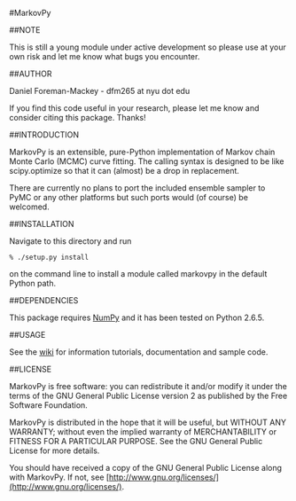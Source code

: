 #MarkovPy

##NOTE

This is still a young module under active development so please use 
at your own risk and let me know what bugs you encounter.


##AUTHOR

Daniel Foreman-Mackey - dfm265 at nyu dot edu

If you find this code useful in your research, please let me know and
consider citing this package. Thanks!


##INTRODUCTION

MarkovPy is an extensible, pure-Python implementation of Markov chain
Monte Carlo (MCMC) curve fitting. The calling syntax is designed to be
like scipy.optimize so that it can (almost) be a drop in replacement.

There are currently no plans to port the included ensemble sampler to
PyMC or any other platforms but such ports would (of course) be welcomed.


##INSTALLATION

Navigate to this directory and run

`% ./setup.py install`

on the command line to install a module called markovpy in the default
Python path.


##DEPENDENCIES

This package requires [NumPy](http://numpy.scipy.org/) and it has been
tested on Python 2.6.5.


##USAGE

See the [wiki](http://github.com/dfm/MarkovPy/wiki) for information tutorials, documentation and sample code.


##LICENSE

MarkovPy is free software: you can redistribute it and/or modify
it under the terms of the GNU General Public License version 2 as
published by the Free Software Foundation.

MarkovPy is distributed in the hope that it will be useful,
but WITHOUT ANY WARRANTY; without even the implied warranty of
MERCHANTABILITY or FITNESS FOR A PARTICULAR PURPOSE.  See the
GNU General Public License for more details.

You should have received a copy of the GNU General Public License
along with MarkovPy.  If not, see [http://www.gnu.org/licenses/](http://www.gnu.org/licenses/).
